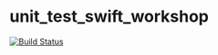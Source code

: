 # unit_test_swift_workshop
[![Build Status](https://travis-ci.org/BarbSchael/unit_test_swift_workshop.svg?branch=master)](https://travis-ci.org/BarbSchael/unit_test_swift_workshop)
